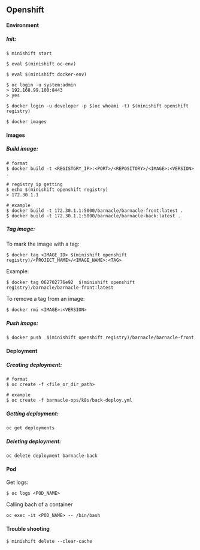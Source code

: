 ## Openshift

#### Environment
##### Init:
```
$ minishift start

$ eval $(minishift oc-env)

$ eval $(minishift docker-env)

$ oc login -u system:admin
> 192.168.99.100:8443
> yes

$ docker login -u developer -p $(oc whoami -t) $(minishift openshift registry)

$ docker images
```

#### Images
##### Build image:
```
# format 
$ docker build -t <REGISTGRY_IP>:<PORT>/<REPOSITORY>/<IMAGE>:<VERSION> .

# registry ip getting
$ echo $(minishift openshift registry)
> 172.30.1.1

# example
$ docker build -t 172.30.1.1:5000/barnacle/barnacle-front:latest .
$ docker build -t 172.30.1.1:5000/barnacle/barnacle-back:latest .
```


##### Tag image:
To mark the image with a tag:
```
$ docker tag <IMAGE_ID> $(minishift openshift registry)/<PROJECT_NAME>/<IMAGE_NAME>:<TAG>
```
Example:
```
$ docker tag 062702776e92  $(minishift openshift registry)/barnacle/barnacle-front:latest
```

To remove a tag from an image:
```
$ docker rmi <IMAGE>:<VERSION>
```

##### Push image:
```
$ docker push  $(minishift openshift registry)/barnacle/barnacle-front
```

#### Deployment
##### Creating deployment:
```
# format
$ oc create -f <file_or_dir_path>

# example
$ oc create -f barnacle-ops/k8s/back-deploy.yml
```

##### Getting deployment:
```
oc get deployments
```

##### Deleting deployment:
```
oc delete deployment barnacle-back
```

#### Pod
Get logs:
```
$ oc logs <POD_NAME>
```

Calling bach of a container
```
oc exec -it <POD_NAME> -- /bin/bash
```

#### Trouble shooting
```
$ minishift delete --clear-cache
```

